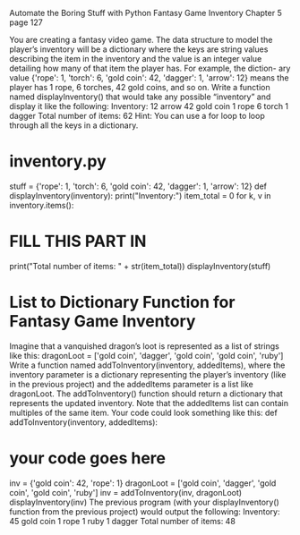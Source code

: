 Automate the Boring Stuff with Python
Fantasy Game Inventory
Chapter 5 page 127

You are creating a fantasy video game. The data structure to model the
player’s inventory will be a dictionary where the keys are string values
describing the item in the inventory and the value is an integer value
detailing how many of that item the player has. For example, the diction-
ary value {'rope': 1, 'torch': 6, 'gold coin': 42, 'dagger': 1, 'arrow': 12}
means the player has 1 rope, 6 torches, 42 gold coins, and so on.
Write a function named displayInventory() that would take any possible
“inventory” and display it like the following:
Inventory:
12 arrow
42 gold coin
1 rope
6 torch
1 dagger
Total number of items: 62
Hint: You can use a for loop to loop through all the keys in a dictionary.

# inventory.py
stuff = {'rope': 1, 'torch': 6, 'gold coin': 42, 'dagger': 1, 'arrow': 12}
def displayInventory(inventory):
print("Inventory:")
item_total = 0
for k, v in inventory.items():
# FILL THIS PART IN
print("Total number of items: " + str(item_total))
displayInventory(stuff)

# **List to Dictionary Function for Fantasy Game Inventory**
Imagine that a vanquished dragon’s loot is represented as a list of strings
like this:
dragonLoot = ['gold coin', 'dagger', 'gold coin', 'gold coin', 'ruby']
Write a function named addToInventory(inventory, addedItems), where the
inventory parameter is a dictionary representing the player’s inventory (like
in the previous project) and the addedItems parameter is a list like dragonLoot.
The addToInventory() function should return a dictionary that represents the
updated inventory. Note that the addedItems list can contain multiples of the
same item. Your code could look something like this:
def addToInventory(inventory, addedItems):
# your code goes here
inv = {'gold coin': 42, 'rope': 1}
dragonLoot = ['gold coin', 'dagger', 'gold coin', 'gold coin', 'ruby']
inv = addToInventory(inv, dragonLoot)
displayInventory(inv)
The previous program (with your displayInventory() function from the
previous project) would output the following:
Inventory:
45 gold coin
1 rope
1 ruby
1 dagger
Total number of items: 48
